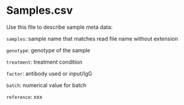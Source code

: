 # Samples.csv

Use this file to describe sample meta data:

`samples`: sample name that matches read file name without extension

`genotype`: genotype of the sample

`treatment`: treatment condition

`factor`: antibody used or input/IgG

`batch`: numerical value for batch 

`reference`: xxx
